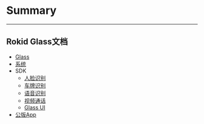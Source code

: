 # Summary
---------
Rokid Glass文档
---------
* [Glass](README.md)
* [系统](1-system/index.md)
* SDK
    - [人脸识别](2-sdk/1-face-sdk/FaceSDK.md)
    - [车牌识别](2-sdk/2-lpr-sdk/LprSDK.md)
    - [语音识别](2-sdk/3-voice-sdk/VoiceSDK.md)
    - [视频通话](2-sdk/4-video-sdk/VideoSDK.md)
    - [Glass UI](2-sdk/5-ui-sdk/UiSDK.md)
* [公版App](3-app/index.md)